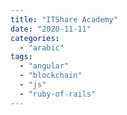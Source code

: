 ```yaml
---
title: "ITShare Academy"
date: "2020-11-11"
categories: 
  - "arabic"
tags: 
  - "angular"
  - "blockchain"
  - "js"
  - "ruby-of-rails"
---
```



